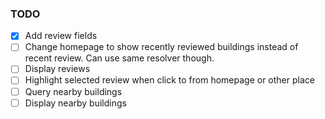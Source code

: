 ### TODO

- [x] Add review fields
- [ ] Change homepage to show recently reviewed buildings instead of recent review. Can use same resolver though.
- [ ] Display reviews
- [ ] Highlight selected review when click to from homepage or other place
- [ ] Query nearby buildings
- [ ] Display nearby buildings